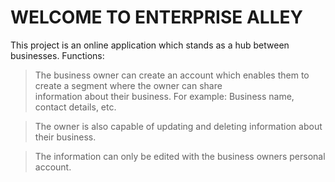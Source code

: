 # WELCOME TO ENTERPRISE ALLEY
This project is an online application which stands as a hub between businesses.
Functions:
>The business owner can create an account which enables them to create a segment where the owner can share \
> information about their business. For example: Business name, contact details, etc.

>The owner is also capable of updating and deleting information about their business.

>The information can only be edited with the business owners personal account.